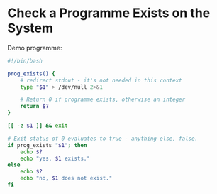 # Check a Programme Exists on the System

Demo programme:

```bash
#!/bin/bash

prog_exists() {
	# redirect stdout - it's not needed in this context
	type "$1" > /dev/null 2>&1

	# Return 0 if programme exists, otherwise an integer
	return $?
}

[[ -z $1 ]] && exit 

# Exit status of 0 evaluates to true - anything else, false. 
if prog_exists "$1"; then
	echo $?
	echo "yes, $1 exists."
else
	echo $?
	echo "no, $1 does not exist."
fi


```
